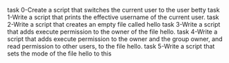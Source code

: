 task 0-Create a script that switches the current user to the user betty
task 1-Write a script that prints the effective username of the current user.
task 2-Write a script that creates an empty file called hello
task 3-Write a script that adds execute permission to the owner of the file hello.
task 4-Write a script that adds execute permission to the owner and the group owner, and read permission to other users, to the file hello.
task 5-Write a script that sets the mode of the file hello to this

